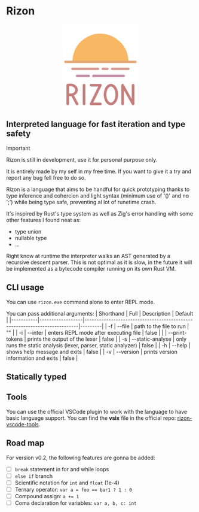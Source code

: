 # Rizon
 
<p align=center>
    <img src="icon.png" alt="drawing" width="200" align="center"/>
</p>

## Interpreted language for fast iteration and type safety
>[!IMPORTANT]
>Rizon is still in development, use it for personal purpose only.
>
>It is entirely made by my self in my free time. If you want to give it a try and report any bug fell free to do so.

Rizon is a language that aims to be handful for quick prototyping thanks to type inference and cohercion and light syntax (minimum use of '()' and no ';') while being type safe, preventing al lot of runetime crash.

It's inspired by Rust's type system as well as Zig's error handling with some other features I found neat as:
- type union
- nullable type
- ...

Right know at runtime the interpreter walks an AST generated by a recursive descent parser. This is not optimal as it is slow, in the future it will be implemented as a bytecode compiler running on its own Rust VM.

## CLI usage
You can use ```rizon.exe``` command alone to enter REPL mode.

You can pass additional arguments:
| Shorthand | Full             | Description                                                               | Default |
|-----------|------------------|---------------------------------------------------------------------------|---------|
| -f        | --file           | path to the file to run                                                   | ""      |
| -i        | --inter          | enters REPL mode after executing file                                     | false   |
|           | --print-tokens   | prints the output of the lexer                                            | false   |
| -s        | --static-analyse | only runs the static analysis (lexer, parser, static analyzer)            | false   |
| -h        | --help           | shows help message and exits                                              | false   |
| -v        | --version        | prints version information and exits                                      | false   |

## Statically typed


## Tools
You can use the official VSCode plugin to work with the language to have basic language support. You can find the **vsix** file in the official repo: [rizon-vscode-tools](https://github.com/MartinVacheron/rizon-vscode-tools).

## Road map
For version v0.2, the following features are gonna be added:

- [ ] ```break``` statement in for and while loops
- [ ] ```else if``` branch
- [ ] Scientific notation for ```int``` and ```float``` (1e-4)
- [ ] Ternary operator: ```var a = foo == bar1 ? 1 : 0```
- [ ] Compound assign: ```a += 1```
- [ ] Coma declaration for variables: ```var a, b, c: int```
